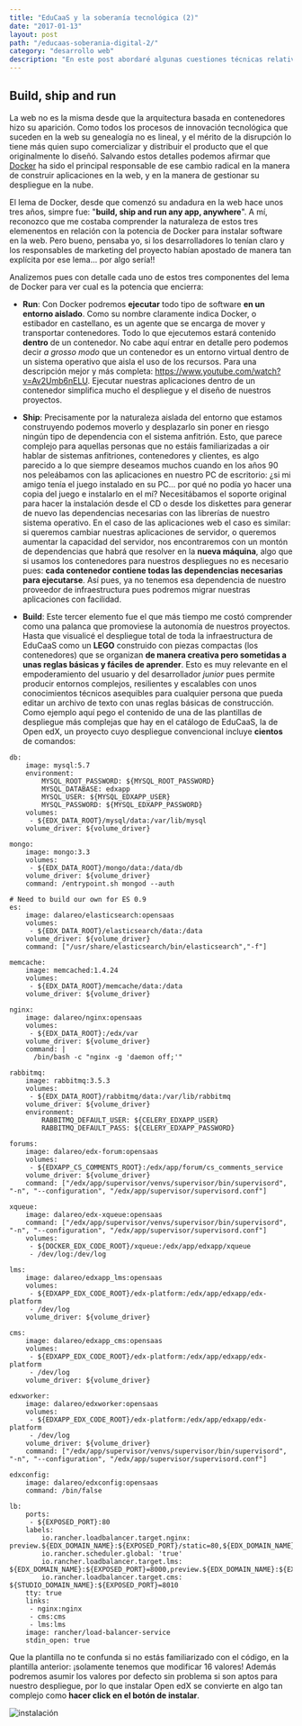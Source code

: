 ```yaml
---
title: "EduCaaS y la soberanía tecnológica (2)"
date: "2017-01-13"
layout: post
path: "/educaas-soberania-digital-2/"
category: "desarrollo web"
description: "En este post abordaré algunas cuestiones técnicas relativas a la arquitectura de EduCaaS y como ayudan a avanzar hacia un mayor control del usuario sobre los contenidos y las aplicaciones que construye. Docker es una herramienta fundamental en la nueva web programable. Bajo el lema de run, ship and build el uso de los contenedores facilita el diseño de arquitecturas complejas y modulares basadas en elementos compactos fáciles de gestionar y combinar."
---
```

## Build, ship and run

La web no es la misma desde que la arquitectura basada en contenedores hizo su aparición. Como todos los procesos de innovación tecnológica que suceden en la web su genealogía no es lineal, y el mérito de la disrupción lo tiene más quien supo comercializar y distribuir el producto que el que originalmente lo diseñó. Salvando estos detalles podemos afirmar que [Docker](https://www.docker.com) ha sido el principal responsable de ese cambio radical en la manera de construir aplicaciones en la web, y en la manera de gestionar su despliegue en la nube.

El lema de Docker, desde que comenzó su andadura en la web hace unos tres años, simpre fue: "**build, ship and run any app, anywhere**". A mí, reconozco que me costaba comprender la naturaleza de estos tres elemenentos en relación con la potencia de Docker para instalar software en la web. Pero bueno, pensaba yo, si los desarrolladores lo tenían claro y los responsables de marketing del proyecto habían apostado de manera tan explícita por ese lema... por algo sería!!

Analizemos pues con detalle cada uno de estos tres componentes del lema de Docker para ver cual es la potencia que encierra:

- **Run**: Con Docker podremos **ejecutar** todo tipo de software **en un entorno aislado**. Como su nombre claramente indica Docker, o estibador en castellano, es un agente que se encarga de mover y transportar contenedores. Todo lo que ejecutemos estará contenido **dentro** de un contenedor. No cabe aquí entrar en detalle pero podemos decir _a grosso modo_ que un contenedor es un entorno virtual dentro de un sistema operativo que aisla el uso de los recursos. Para una descripción mejor y más completa: https://www.youtube.com/watch?v=Av2Umb6nELU. Ejecutar nuestras aplicaciones dentro de un contenedor simplifica mucho el despliegue y el diseño de nuestros proyectos.

- **Ship**: Precisamente por la naturaleza aislada del entorno que estamos construyendo podemos moverlo y desplazarlo sin poner en riesgo ningún tipo de dependencia con el sistema anfitrión. Esto, que parece complejo para aquellas personas que no estáis familiarizadas a oir hablar de sistemas anfitriones, contenedores y clientes, es algo parecido a lo que siempre deseamos muchos cuando en los años 90 nos peleábamos con las aplicaciones en nuestro PC de escritorio: ¿si mi amigo tenía el juego instalado en su PC... por qué no podía yo hacer una copia del juego e instalarlo en el mí? Necesitábamos el soporte original para hacer la instalación desde el CD o desde los diskettes para generar de nuevo las dependencias necesarias con las librerías de nuestro sistema operativo. En el caso de las aplicaciones web el caso es similar: si queremos cambiar nuestras aplicaciones de servidor, o queremos aumentar la capacidad del servidor, nos encontraremos con un montón de dependencias que habrá que resolver en la **nueva máquina**, algo que si usamos los contenedores para nuestros despliegues no es necesario pues: **cada contenedor contiene todas las dependencias necesarias para ejecutarse**. Así pues, ya no tenemos esa dependencia de nuestro proveedor de infraestructura pues podremos migrar nuestras aplicaciones con facilidad.

- **Build**: Este tercer elemento fue el que más tiempo me costó comprender como una palanca que promoviese la autonomía de nuestros proyectos. Hasta que visualicé el despliegue total de toda la infraestructura de EduCaaS como un **LEGO** construido con piezas compactas (los contenedores) que se organizan **de manera creativa pero sometidas a unas reglas básicas y fáciles de aprender**. Esto es muy relevante en el empoderamiento del usuario y del desarrollador _junior_ pues permite producir entornos complejos, resilientes y escalables con unos conocimientos técnicos asequibles para cualquier persona que pueda editar un archivo de texto con unas reglas básicas de construcción. Como ejemplo aquí pego el contenido de una de las plantillas de despliegue más complejas que hay en el catálogo de EduCaaS, la de Open edX, un proyecto cuyo despliegue convencional incluye **cientos** de comandos:

````
db:
    image: mysql:5.7
    environment:
        MYSQL_ROOT_PASSWORD: ${MYSQL_ROOT_PASSWORD}
        MYSQL_DATABASE: edxapp
        MYSQL_USER: ${MYSQL_EDXAPP_USER}
        MYSQL_PASSWORD: ${MYSQL_EDXAPP_PASSWORD}
    volumes:
     - ${EDX_DATA_ROOT}/mysql/data:/var/lib/mysql
    volume_driver: ${volume_driver}

mongo:
    image: mongo:3.3
    volumes:
     - ${EDX_DATA_ROOT}/mongo/data:/data/db
    volume_driver: ${volume_driver}
    command: /entrypoint.sh mongod --auth

# Need to build our own for ES 0.9
es:
    image: dalareo/elasticsearch:opensaas
    volumes:
     - ${EDX_DATA_ROOT}/elasticsearch/data:/data
    volume_driver: ${volume_driver}
    command: ["/usr/share/elasticsearch/bin/elasticsearch","-f"]

memcache:
    image: memcached:1.4.24
    volumes:
     - ${EDX_DATA_ROOT}/memcache/data:/data
    volume_driver: ${volume_driver}

nginx:
    image: dalareo/nginx:opensaas
    volumes:
     - ${EDX_DATA_ROOT}:/edx/var
    volume_driver: ${volume_driver}
    command: |
      /bin/bash -c "nginx -g 'daemon off;'"

rabbitmq:
    image: rabbitmq:3.5.3
    volumes:
     - ${EDX_DATA_ROOT}/rabbitmq/data:/var/lib/rabbitmq
    volume_driver: ${volume_driver}
    environment:
        RABBITMQ_DEFAULT_USER: ${CELERY_EDXAPP_USER}
        RABBITMQ_DEFAULT_PASS: ${CELERY_EDXAPP_PASSWORD}

forums:
    image: dalareo/edx-forum:opensaas
    volumes:
     - ${EDXAPP_CS_COMMENTS_ROOT}:/edx/app/forum/cs_comments_service
    volume_driver: ${volume_driver}
    command: ["/edx/app/supervisor/venvs/supervisor/bin/supervisord", "-n", "--configuration", "/edx/app/supervisor/supervisord.conf"]

xqueue:
    image: dalareo/edx-xqueue:opensaas
    command: ["/edx/app/supervisor/venvs/supervisor/bin/supervisord", "-n", "--configuration", "/edx/app/supervisor/supervisord.conf"]
    volumes:
     - ${DOCKER_EDX_CODE_ROOT}/xqueue:/edx/app/edxapp/xqueue
     - /dev/log:/dev/log

lms:
    image: dalareo/edxapp_lms:opensaas
    volumes:
     - ${EDXAPP_EDX_CODE_ROOT}/edx-platform:/edx/app/edxapp/edx-platform
     - /dev/log
    volume_driver: ${volume_driver}

cms:
    image: dalareo/edxapp_cms:opensaas
    volumes:
     - ${EDXAPP_EDX_CODE_ROOT}/edx-platform:/edx/app/edxapp/edx-platform
     - /dev/log
    volume_driver: ${volume_driver}

edxworker:
    image: dalareo/edxworker:opensaas
    volumes:
     - ${EDXAPP_EDX_CODE_ROOT}/edx-platform:/edx/app/edxapp/edx-platform
     - /dev/log
    volume_driver: ${volume_driver}
    command: ["/edx/app/supervisor/venvs/supervisor/bin/supervisord", "-n", "--configuration", "/edx/app/supervisor/supervisord.conf"]

edxconfig:
    image: dalareo/edxconfig:opensaas
    command: /bin/false

lb:
    ports:
     - ${EXPOSED_PORT}:80
    labels:
        io.rancher.loadbalancer.target.nginx: preview.${EDX_DOMAIN_NAME}:${EXPOSED_PORT}/static=80,${EDX_DOMAIN_NAME}:${EXPOSED_PORT}/static=80,${STUDIO_DOMAIN_NAME}:${EXPOSED_PORT}/static=80
        io.rancher.scheduler.global: 'true'
        io.rancher.loadbalancer.target.lms: ${EDX_DOMAIN_NAME}:${EXPOSED_PORT}=8000,preview.${EDX_DOMAIN_NAME}:${EXPOSED_PORT}=8000
        io.rancher.loadbalancer.target.cms: ${STUDIO_DOMAIN_NAME}:${EXPOSED_PORT}=8010
    tty: true
    links:
     - nginx:nginx
     - cms:cms
     - lms:lms
    image: rancher/load-balancer-service
    stdin_open: true

````

Que la plantilla no te confunda si no estás familiarizado con el código, en la plantilla anterior: ¡solamente tenemos que modificar 16 valores! Además podremos asumir los valores por defecto sin problema si son aptos para nuestro despliegue, por lo que instalar Open edX se convierte en algo tan complejo como **hacer click en el botón de instalar**.

![instalación](../images/instalar_openedx.png)
